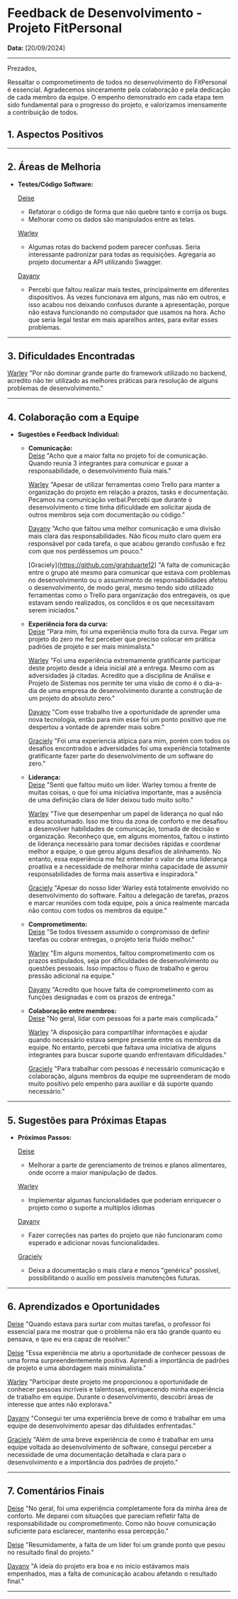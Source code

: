 # Feedback de Desenvolvimento - Projeto FitPersonal

**Data:** [20/09/2024]

---

Prezados,

Ressaltar o comprometimento de todos no desenvolvimento do FitPersonal é essencial. Agradecemos sinceramente pela colaboração e pela dedicação de cada membro da equipe. O empenho demonstrado em cada etapa tem sido fundamental para o progresso do projeto, e valorizamos imensamente a contribuição de todos.

## 1. **Aspectos Positivos**

---

## 2. **Áreas de Melhoria**

- **Testes/Código Software:**

  [Deise](https://github.com/deisesan)

  - Refatorar o código de forma que não quebre tanto e corrija os bugs.
  - Melhorar como os dados são manipulados entre as telas.

  [Warley](https://github.com/warleyramires)

  - Algumas rotas do backend podem parecer confusas. Seria interessante padronizar para todas as requisições. Agregaria ao projeto documentar a API utilizando Swagger.

  [Dayany](https://github.com/dayanylima)

  - Percebi que faltou realizar mais testes, principalmente em diferentes dispositivos. Às vezes funcionava em alguns, mas não em outros, e isso acabou nos deixando confusos durante a apresentação, porque não estava funcionando no computador que usamos na hora. Acho que seria legal testar em mais aparelhos antes, para evitar esses problemas.

---

## 3. **Dificuldades Encontradas**

[Warley](https://github.com/warleyramires) "Por não dominar grande parte do framework utilizado no backend, acredito não ter utilizado as melhores práticas para resolução de alguns problemas de desenvolvimento."

---

## 4. **Colaboração com a Equipe**

- **Sugestões e Feedback Individual:**

  - **Comunicação:**  
    [Deise](https://github.com/deisesan) "Acho que a maior falta no projeto foi de comunicação. Quando reunia 3 integrantes para comunicar e puxar a responsabilidade, o desenvolvimento fluía mais."

    [Warley](https://github.com/warleyramires) "Apesar de utilizar ferramentas como Trello para manter a organização do projeto em relação a prazos, tasks e documentação. Pecamos na comunicação verbal.Percebi que durante o desenvolvimento o time tinha dificuldade em solicitar ajuda de outros membros seja com documentação ou código."

    [Dayany](https://github.com/dayanylima) "Acho que faltou uma melhor comunicação e uma divisão mais clara das responsabilidades. Não ficou muito claro quem era responsável por cada tarefa, o que acabou gerando confusão e fez com que nos perdêssemos um pouco."

    [Graciely]{https://github.com/grahduarte12) "A falta de comunicação entre o grupo até mesmo para comunicar que estava com problemas no desenvolvimento ou o assumimento de responsabilidades afetou o desenvolvimento, de modo geral, mesmo tendo sido utilizado ferramentas como o Trello para organização dos entregaveis, os que estavam sendo realizados, os conclídos e os que necessitavam serem iniciados."

  - **Experiência fora da curva:**  
    [Deise](https://github.com/deisesan) "Para mim, foi uma experiência muito fora da curva. Pegar um projeto do zero me fez perceber que preciso colocar em prática padrões de projeto e ser mais minimalista."

    [Warley](https://github.com/warleyramires) "Foi uma experiência extremamente gratificante participar deste projeto desde a ideia inicial até a entrega. Mesmo com as adversidades já citadas. Acredito que a disciplina de Análise e Projeto de Sistemas nos permite ter uma visão de como é o dia-a-dia de uma empresa de desenvolvimento durante a construção de um projeto do absoluto zero."

    [Dayany](https://github.com/dayanylima) "Com esse trabalho tive a oportunidade de aprender uma nova tecnologia, então para mim esse foi um ponto positivo que me despertou a vontade de aprender mais sobre."

    [Graciely](https://github.com/grahduarte12) "Foi uma experiencia atípica para mim, porém com todos os desafios encontrados e adversidades foi uma experiência totalmente gratificante fazer parte do desenvolvimento de um software do zero."

  - **Liderança:**  
    [Deise](https://github.com/deisesan) "Senti que faltou muito um líder. Warley tomou a frente de muitas coisas, o que foi uma iniciativa importante, mas a ausência de uma definição clara de líder deixou tudo muito solto."

    [Warley](https://github.com/warleyramires) "Tive que desempenhar um papel de liderança no qual não estou acostumado. Isso me tirou da zona de conforto e me desafiou a desenvolver habilidades de comunicação, tomada de decisão e organização. Reconheço que, em alguns momentos, faltou o instinto de liderança necessário para tomar decisões rápidas e coordenar melhor a equipe, o que gerou alguns desafios de alinhamento. No entanto, essa experiência me fez entender o valor de uma liderança proativa e a necessidade de melhorar minha capacidade de assumir responsabilidades de forma mais assertiva e inspiradora."

    [Graciely](https://github.com/grahduarte12) "Apesar do nosso líder Warley está totalmente envolvido no desenvolvimento do software. Faltou a delegação de tarefas, prazos e marcar reuniões com toda equipe, pois a única realmente marcada não contou com todos os membros da equipe."

  - **Comprometimento:**  
    [Deise](https://github.com/deisesan) "Se todos tivessem assumido o compromisso de definir tarefas ou cobrar entregas, o projeto teria fluído melhor."
    
    [Warley](https://github.com/warleyramires) "Em alguns momentos, faltou comprometimento com os prazos estipulados, seja por dificuldades de desenvolvimento ou questões pessoais. Isso impactou o fluxo de trabalho e gerou pressão adicional na equipe."

    [Dayany](https://github.com/dayanylima) "Acredito que houve falta de comprometimento com as funções designadas e com os prazos de entrega." 

  - **Colaboração entre membros:**  
    [Deise](https://github.com/deisesan) "No geral, lidar com pessoas foi a parte mais complicada."
    
    [Warley](https://github.com/warleyramires) "A disposição para compartilhar informações e ajudar quando necessário estava sempre presente entre os membros da equipe. No entanto, percebi que faltava uma iniciativa de alguns integrantes para buscar suporte quando enfrentavam dificuldades."

    [Graciely](https://github.com/grahduarte12) "Para trabalhar com pessoas é necessário comunicação e colaboração, alguns membros da equipe me supreenderam de modo muito positivo pelo empenho para auxiliar e dá suporte quando necessário."

---

## 5. **Sugestões para Próximas Etapas**

- **Próximos Passos:**

  [Deise](https://github.com/deisesan)

  - Melhorar a parte de gerenciamento de treinos e planos alimentares, onde ocorre a maior manipulação de dados.

  [Warley](https://github.com/warleyramires)

  - Implementar algumas funcionalidades que poderiam enriquecer o projeto como o suporte a multiplos idiomas

  [Dayany](https://github.com/dayanylima)
  
  - Fazer correções nas partes do projeto que não funcionaram como esperado e adicionar novas funcionalidades.

  [Graciely](https://github.com/grahduarte12)

  - Deixa a documentação o mais clara e menos "genérica" possível, possibilitando o auxílio em possíveis manutenções futuras.

---

## 6. **Aprendizados e Oportunidades**

[Deise](https://github.com/deisesan) "Quando estava para surtar com muitas tarefas, o professor foi essencial para me mostrar que o problema não era tão grande quanto eu pensava, e que eu era capaz de resolver."

[Deise](https://github.com/deisesan) "Essa experiência me abriu a oportunidade de conhecer pessoas de uma forma surpreendentemente positiva. Aprendi a importância de padrões de projeto e uma abordagem mais minimalista."

[Warley](https://github.com/warleyramires) "Participar deste projeto me proporcionou a oportunidade de conhecer pessoas incríveis e talentosas, enriquecendo minha experiência de trabalho em equipe. Durante o desenvolvimento, descobri áreas de interesse que antes não explorava."

[Dayany](https://github.com/dayanylima) "Consegui ter uma experiência breve de como é trabalhar em uma equipe de desenvolvimento apesar das difuldades enfrentadas."

[Graciely](https://github.com/grahduarte12) "Além de uma breve experiência de como é trabalhar em uma equipe voltada ao desenvolvimento de software, consegui perceber a necessidade de uma documentação detalhada e clara para o desenvolvimento e a importância dos padrões de projeto."
  
---

## 7. **Comentários Finais**

[Deise](https://github.com/deisesan) "No geral, foi uma experiência completamente fora da minha área de conforto. Me deparei com situações que pareciam refletir falta de responsabilidade ou comprometimento. Como não houve comunicação suficiente para esclarecer, mantenho essa percepção."

[Deise](https://github.com/deisesan) "Resumidamente, a falta de um líder foi um grande ponto que pesou no resultado final do projeto."

[Dayany](https://github.com/dayanylima) "A ideia do projeto era boa e no início estávamos mais empenhados, mas a falta de comunicação acabou afetando o resultado final."

---
